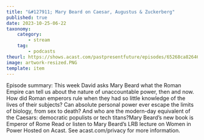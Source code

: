 ```yaml
---
title: "&#127911; Mary Beard on Caesar, Augustus & Zuckerberg"
published: true
date: 2023-10-25-06-22
taxonomy:
    category:
        - stream
    tag:
        - podcasts
theurl: https://shows.acast.com/pastpresentfuture/episodes/65268ca82646e80012486515
image: artwork-resized.PNG
template: item
---
```


Episode summary: This week David asks Mary Beard what the Roman Empire can tell us about the nature of unaccountable power, then and now. How did Roman emperors rule when they had so little knowledge of the lives of their subjects? Can absolute personal power ever escape the limits of biology, from sex to death? And who are the modern-day equivalent of the Caesars: democratic populists or tech titans?Mary Beard&rsquo;s new book is Emperor of Rome Read or listen to Mary Beard&rsquo;s LRB lecture on Women in Power Hosted on Acast. See acast.com/privacy for more information.

